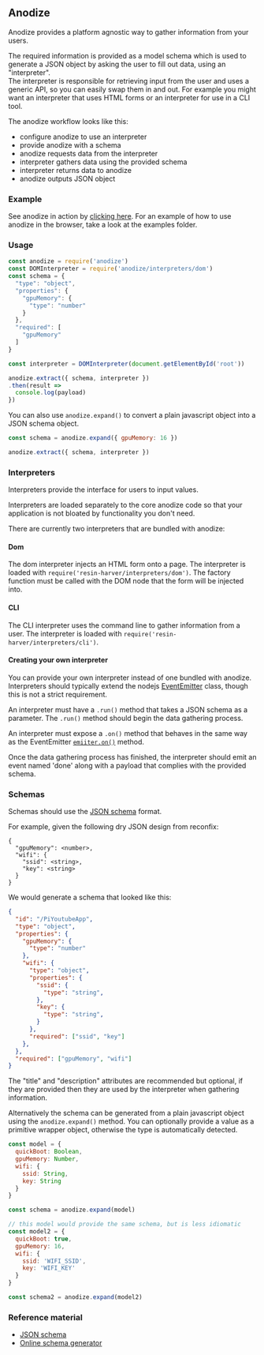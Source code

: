 ## Anodize

Anodize provides a platform agnostic way to gather information from your users.  

The required information is provided as a model schema which is
used to generate a JSON object by asking the user to fill out data,
using an "interpreter".  
The interpreter is responsible for retrieving input from the user and
uses a generic API, so you can easily swap them in and out.
For example you might want an interpreter that uses HTML forms or an
interpreter for use in a CLI tool.

The anodize workflow looks like this:

* configure anodize to use an interpreter
* provide anodize with a schema
* anodize requests data from the interpreter 
* interpreter gathers data using the provided schema
* interpreter returns data to anodize
* anodize outputs JSON object

### Example

See anodize in action by [clicking here][domexample].
For an example of how to use anodize in the browser, take a look
at the examples folder.

### Usage

``` js
const anodize = require('anodize')
const DOMInterpreter = require('anodize/interpreters/dom')
const schema = {
  "type": "object",
  "properties": {
    "gpuMemory": {
      "type": "number"
    }
  },
  "required": [
    "gpuMemory"
  ]
}

const interpreter = DOMInterpreter(document.getElementById('root'))

anodize.extract({ schema, interpreter })
.then(result =>
  console.log(payload)
})
```

You can also use `anodize.expand()` to convert a plain javascript object into
a JSON schema object.

``` js
const schema = anodize.expand({ gpuMemory: 16 })

anodize.extract({ schema, interpreter })
```

### Interpreters

Interpreters provide the interface for users to input values.

Interpreters are loaded separately to the core anodize code so that
your application is not bloated by functionality you don't need.

There are currently two interpreters that are bundled with anodize:

#### Dom

The dom interpreter injects an HTML form onto a page. The interpreter is
loaded with `require('resin-harver/interpreters/dom')`.
The factory function must be called with the DOM node that the form
will be injected into.

#### CLI

The CLI interpreter uses the command line to gather information
from a user. The interpreter is loaded with `require('resin-harver/interpreters/cli')`.

#### Creating your own interpreter

You can provide your own interpreter instead of one bundled with
anodize. Interpreters should typically extend the nodejs
[EventEmitter][eventemitter] class, though this is not a strict requirement.

An interpreter must have a `.run()` method that takes a JSON schema as
a parameter. The `.run()` method should begin the data gathering process.

An interpreter must expose a `.on()` method that behaves in the same way
as the EventEmitter [`emiiter.on()`][eventemitter.on] method.

Once the data gathering process has finished, the interpreter should
emit an event named 'done' along with a payload that complies with the
provided schema. 

### Schemas

Schemas should use the [JSON schema][jsonschema] format. 

For example, given the following dry JSON design from reconfix:

```
{
  "gpuMemory": <number>,
  "wifi": {
    "ssid": <string>,
    "key": <string>
  }
}
```

We would generate a schema that looked like this:

``` json
{
  "id": "/PiYoutubeApp",
  "type": "object",
  "properties": {
    "gpuMemory": {
      "type": "number"
    },
    "wifi": {
      "type": "object",
      "properties": {
        "ssid": {
          "type": "string",
        },
        "key": {
          "type": "string",
        }
      },
      "required": ["ssid", "key"]
    },
  },
  "required": ["gpuMemory", "wifi"]
}
```

The "title" and "description" attributes are recommended but optional,
if they are provided then they are used by the interpreter when
gathering information.

Alternatively the schema can be generated from a plain javascript object using
the `anodize.expand()` method. You can optionally provide a value as
a primitive wrapper object, otherwise the type is automatically detected.

``` js
const model = {
  quickBoot: Boolean,
  gpuMemory: Number,
  wifi: {
    ssid: String,
    key: String
  }
}

const schema = anodize.expand(model)

// this model would provide the same schema, but is less idiomatic
const model2 = {
  quickBoot: true,
  gpuMemory: 16,
  wifi: {
    ssid: 'WIFI_SSID',
    key: 'WIFI_KEY'
  }
}

const schema2 = anodize.expand(model2)
```

### Reference material

* [JSON schema][jsonschema]
* [Online schema generator](http://jsonschema.net/)


[jsonschema]: http://json-schema.org/
[eventemitter]: https://nodejs.org/api/events.html#events_class_eventemitter
[eventemitter.on]: https://nodejs.org/api/events.html#events_class_eventemitter
[domexample]: https://resin-io-modules.github.io/anodize/example/dom/index.html
